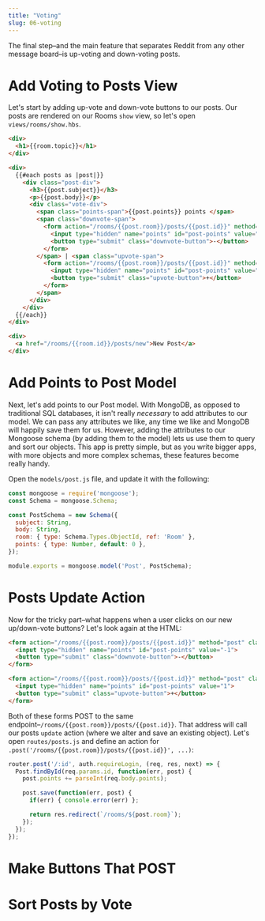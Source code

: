 ```yaml
---
title: "Voting"
slug: 06-voting
---
```


The final step–and the main feature that separates Reddit from any other message board–is up-voting and down-voting posts.

# Add Voting to Posts View

Let's start by adding up-vote and down-vote buttons to our posts. Our posts are rendered on our Rooms `show` view, so let's open `views/rooms/show.hbs`.

```HTML
<div>
  <h1>{{room.topic}}</h1>
</div>

<div>
  {{#each posts as |post|}}
    <div class="post-div">
      <h3>{{post.subject}}</h3>
      <p>{{post.body}}</p>
      <div class="vote-div">
        <span class="points-span">{{post.points}} points </span>
        <span class="downvote-span">
          <form action="/rooms/{{post.room}}/posts/{{post.id}}" method="post" class="inline-form">
            <input type="hidden" name="points" id="post-points" value="-1">
            <button type="submit" class="downvote-button">-</button>
          </form>
        </span> | <span class="upvote-span">
          <form action="/rooms/{{post.room}}/posts/{{post.id}}" method="post" class="inline-form">
            <input type="hidden" name="points" id="post-points" value="1">
            <button type="submit" class="upvote-button">+</button>
          </form>
        </span>
      </div>
    </div>
  {{/each}}
</div>

<div>
  <a href="/rooms/{{room.id}}/posts/new">New Post</a>
</div>
```

<!-- TODO: talk through code, esp. why these are in forms, classes to make forms like buttons (or even links), end on discussing post.points for segue -->


# Add Points to Post Model

Next, let's add points to our Post model. With MongoDB, as opposed to traditional SQL databases, it isn't really _necessary_ to add attributes to our model. We can pass any attributes we like, any time we like and MongoDB will happily save them for us.  However, adding the attributes to our Mongoose schema (by adding them to the model) lets us use them to query and sort our objects. This app is pretty simple, but as you write bigger apps, with more objects and more complex schemas, these features become really handy.

Open the `models/post.js` file, and update it with the following:

```Javascript
const mongoose = require('mongoose');
const Schema = mongoose.Schema;

const PostSchema = new Schema({
  subject: String,
  body: String,
  room: { type: Schema.Types.ObjectId, ref: 'Room' },
  points: { type: Number, default: 0 },
});

module.exports = mongoose.model('Post', PostSchema);
```

<!-- TODO: talk through code, only points line is new -->

# Posts Update Action

Now for the tricky part–what happens when a user clicks on our new up/down-vote buttons? Let's look again at the HTML:

```HTML
<form action="/rooms/{{post.room}}/posts/{{post.id}}" method="post" class="inline-form">
  <input type="hidden" name="points" id="post-points" value="-1">
  <button type="submit" class="downvote-button">-</button>
</form>

<form action="/rooms/{{post.room}}/posts/{{post.id}}" method="post" class="inline-form">
  <input type="hidden" name="points" id="post-points" value="1">
  <button type="submit" class="upvote-button">+</button>
</form>
```

Both of these forms POST to the same endpoint–`/rooms/{{post.room}}/posts/{{post.id}}`. That address will call our posts `update` action (where we alter and save an existing object). Let's open `routes/posts.js` and define an action for `.post('/rooms/{{post.room}}/posts/{{post.id}}', ...)`:

```Javascript
router.post('/:id', auth.requireLogin, (req, res, next) => {
  Post.findById(req.params.id, function(err, post) {
    post.points += parseInt(req.body.points);

    post.save(function(err, post) {
      if(err) { console.error(err) };

      return res.redirect(`/rooms/${post.room}`);
    });
  });
});
```
<!-- TODO: talk through code, esp. how we determine whether it's an up-vote or down-vote and point out parseInt -->

# Make Buttons That POST

# Sort Posts by Vote
